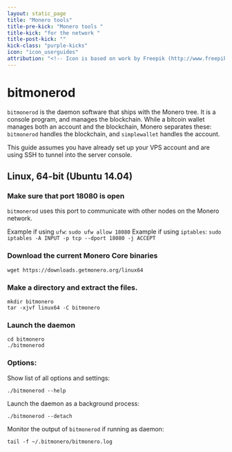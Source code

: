 ```yaml
---
layout: static_page
title: "Monero tools"
title-pre-kick: "Monero tools "
title-kick: "for the network "
title-post-kick: ""
kick-class: "purple-kicks"
icon: "icon_userguides"
attribution: "<!-- Icon is based on work by Freepik (http://www.freepik.com) and is licensed under Creative Commons BY 3.0 -->"
---
```

# bitmonerod

`bitmonerod` is the daemon software that ships with the Monero tree. It is a console program, and manages the blockchain. While a bitcoin wallet manages both an account and the blockchain, Monero separates these: `bitmonerod` handles the blockchain, and `simplewallet` handles the account.

This guide assumes you have already set up your VPS account and are using SSH to tunnel into the server console. 

## Linux, 64-bit (Ubuntu 14.04)

### Make sure that port 18080 is open
`bitmonerod` uses this port to communicate with other nodes on the Monero network.

Example if using `ufw`: `sudo ufw allow 18080`
Example if using `iptables`: `sudo iptables -A INPUT -p tcp --dport 18080 -j ACCEPT`

### Download the current Monero Core binaries
    
    wget https://downloads.getmonero.org/linux64

### Make a directory and extract the files.
    
    mkdir bitmonero
    tar -xjvf linux64 -C bitmonero

### Launch the daemon
    
    cd bitmonero
    ./bitmonerod
    
### Options:

Show list of all options and settings:

    ./bitmonerod --help

Launch the daemon as a background process:

    ./bitmonerod --detach
    
Monitor the output of `bitmonerod` if running as daemon:

    tail -f ~/.bitmonero/bitmonero.log

    